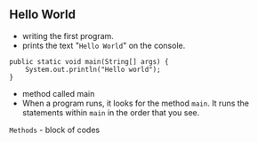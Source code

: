 ## Hello World
- writing the first program.
- prints the text "`Hello World`" on the console. 

```
public static void main(String[] args) {
    System.out.println("Hello world");
}
```
- method called main
- When a program runs, it looks for the method `main`. It runs the statements within `main` in the order that you see.

`Methods` - block of codes